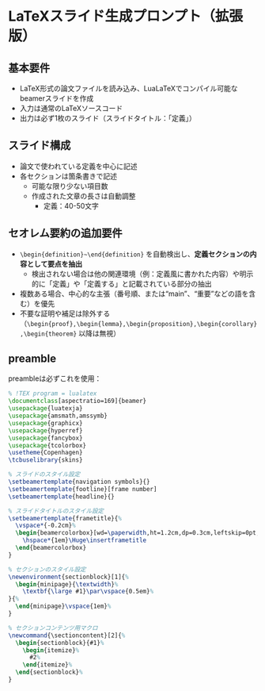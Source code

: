 # LaTeXスライド生成プロンプト（拡張版）

## 基本要件
* LaTeX形式の論文ファイルを読み込み、LuaLaTeXでコンパイル可能なbeamerスライドを作成
* 入力は通常のLaTeXソースコード
* 出力は必ず1枚のスライド（スライドタイトル：「定義」）

## スライド構成
* 論文で使われている定義を中心に記述
* 各セクションは箇条書きで記述
    * 可能な限り少ない項目数
    * 作成された文章の長さは自動調整
      * 定義：40-50文字

## セオレム要約の追加要件
* `\begin{definition}~\end{definition}` を自動検出し、**定義セクションの内容として要点を抽出**
  * 検出されない場合は他の関連環境（例：定義風に書かれた内容）や明示的に「定義」や「定義する」と記載されている部分の抽出
* 複数ある場合、中心的な主張（番号順、または“main”、“重要”などの語を含む）を優先
* 不要な証明や補足は除外する（`\begin{proof},\begin{lemma},\begin{proposition},\begin{corollary},\begin{theorem}` 以降は無視）

## preamble
preambleは必ずこれを使用：

```latex
% !TEX program = lualatex
\documentclass[aspectratio=169]{beamer}
\usepackage{luatexja}
\usepackage{amsmath,amssymb}
\usepackage{graphicx}
\usepackage{hyperref}
\usepackage{fancybox}
\usepackage{tcolorbox}
\usetheme{Copenhagen}
\tcbuselibrary{skins}

% スライドのスタイル設定
\setbeamertemplate{navigation symbols}{}
\setbeamertemplate{footline}[frame number]
\setbeamertemplate{headline}{}

% スライドタイトルのスタイル設定
\setbeamertemplate{frametitle}{%
  \vspace*{-0.2cm}%
  \begin{beamercolorbox}[wd=\paperwidth,ht=1.2cm,dp=0.3cm,leftskip=0pt,rightskip=0pt]{frametitle}
    \hspace*{1em}\Huge\insertframetitle
  \end{beamercolorbox}
}

% セクションのスタイル設定
\newenvironment{sectionblock}[1]{%
  \begin{minipage}{\textwidth}%
    \textbf{\large #1}\par\vspace{0.5em}%
}{%
  \end{minipage}\vspace{1em}%
}

% セクションコンテンツ用マクロ
\newcommand{\sectioncontent}[2]{%
  \begin{sectionblock}{#1}%
    \begin{itemize}%
      #2%
    \end{itemize}%
  \end{sectionblock}%
}
```